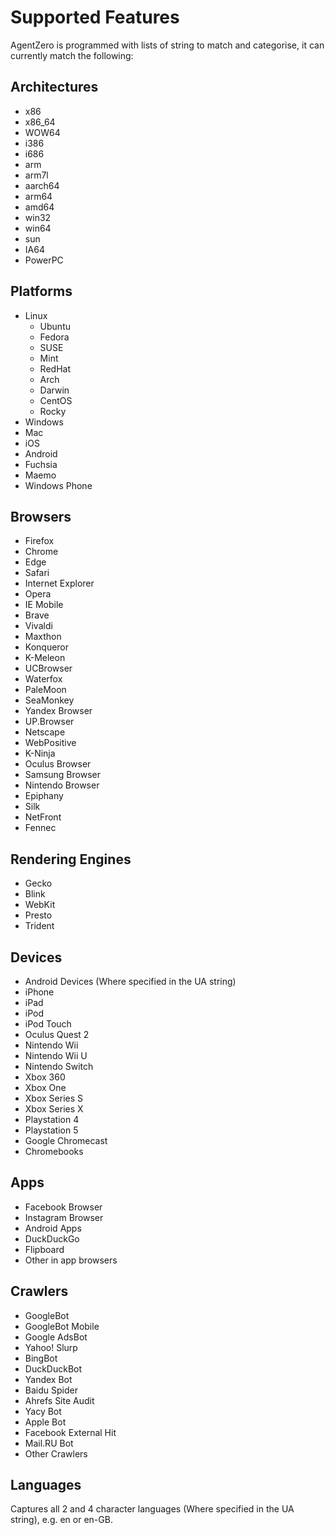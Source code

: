 # Supported Features

AgentZero is programmed with lists of string to match and categorise, it can currently match the following:

## Architectures

- x86
- x86_64
- WOW64
- i386
- i686
- arm
- arm7l
- aarch64
- arm64
- amd64
- win32
- win64
- sun
- IA64
- PowerPC

## Platforms

- Linux
	- Ubuntu
	- Fedora
	- SUSE
	- Mint
	- RedHat
	- Arch
	- Darwin
	- CentOS
	- Rocky
- Windows
- Mac
- iOS
- Android
- Fuchsia
- Maemo
- Windows Phone

## Browsers

- Firefox
- Chrome
- Edge
- Safari
- Internet Explorer
- Opera
- IE Mobile
- Brave
- Vivaldi
- Maxthon
- Konqueror
- K-Meleon
- UCBrowser
- Waterfox
- PaleMoon
- SeaMonkey
- Yandex Browser
- UP.Browser
- Netscape
- WebPositive
- K-Ninja
- Oculus Browser
- Samsung Browser
- Nintendo Browser
- Epiphany
- Silk
- NetFront
- Fennec

## Rendering Engines

- Gecko
- Blink
- WebKit
- Presto
- Trident

## Devices

- Android Devices (Where specified in the UA string)
- iPhone
- iPad
- iPod
- iPod Touch
- Oculus Quest 2
- Nintendo Wii
- Nintendo Wii U
- Nintendo Switch
- Xbox 360
- Xbox One
- Xbox Series S
- Xbox Series X
- Playstation 4
- Playstation 5
- Google Chromecast
- Chromebooks

## Apps

- Facebook Browser
- Instagram Browser
- Android Apps
- DuckDuckGo
- Flipboard
- Other in app browsers

## Crawlers

- GoogleBot
- GoogleBot Mobile
- Google AdsBot
- Yahoo! Slurp
- BingBot
- DuckDuckBot
- Yandex Bot
- Baidu Spider
- Ahrefs Site Audit
- Yacy Bot
- Apple Bot
- Facebook External Hit
- Mail.RU Bot
- Other Crawlers

## Languages

Captures all 2 and 4 character languages (Where specified in the UA string), e.g. en or en-GB.